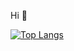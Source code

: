 Hi 👋

[![Top Langs](https://github-readme-stats.vercel.app/api/top-langs/?username=bogom1l)](https://github.com/bogom1l/)
